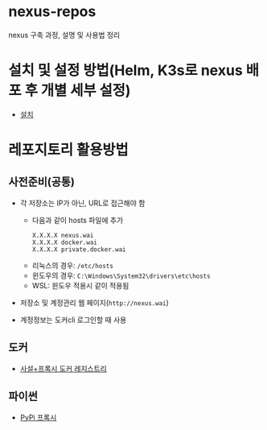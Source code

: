 # nexus-repos
nexus 구축 과정, 설명 및 사용법 정리

# 설치 및 설정 방법(Helm, K3s로 nexus 배포 후 개별 세부 설정)
- [설치](https://github.com/YunanJeong/nexus-repos/blob/main/install/install.md)

# 레포지토리 활용방법

## 사전준비(공통)
- 각 저장소는 IP가 아닌, URL로 접근해야 함
    - 다음과 같이 hosts 파일에 추가
        ```
        X.X.X.X nexus.wai
        X.X.X.X docker.wai
        X.X.X.X private.docker.wai
        ```
    - 리눅스의 경우: `/etc/hosts`
    - 윈도우의 경우: `C:\Windows\System32\drivers\etc\hosts`
    - WSL: 윈도우 적용시 같이 적용됨

- 저장소 및 계정관리 웹 페이지(`http://nexus.wai`)
- 계정정보는 도커cli 로그인할 때 사용

## 도커
- [사설+프록시 도커 레지스트리](https://github.com/YunanJeong/nexus-repos/blob/main/how-to-use/how-to-use-docker-wai.md)

## 파이썬
- [PyPi 프록시](https://github.com/YunanJeong/nexus-repos/blob/main/how-to-use/how-to-use-pypi-wai.md)


